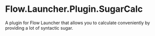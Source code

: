 # Flow.Launcher.Plugin.SugarCalc
A plugin for Flow Launcher that allows you to calculate conveniently by providing a lot of syntactic sugar.
